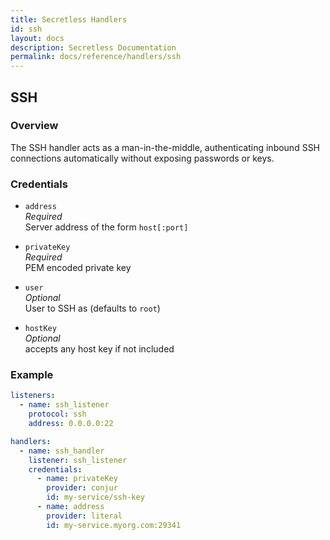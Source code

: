 ```yaml
---
title: Secretless Handlers
id: ssh
layout: docs
description: Secretless Documentation
permalink: docs/reference/handlers/ssh
---
```


## SSH
### Overview
The SSH handler acts as a man-in-the-middle, authenticating inbound SSH 
connections automatically without exposing passwords or keys.

### Credentials
- `address`  
_Required_  
Server address of the form `host[:port]`  

- `privateKey`  
_Required_  
PEM encoded private key  

- `user`  
_Optional_  
User to SSH as (defaults to `root`)  

- `hostKey`  
_Optional_  
accepts any host key if not included  

### Example
``` yaml
listeners:
  - name: ssh_listener
    protocol: ssh
    address: 0.0.0.0:22

handlers:
  - name: ssh_handler
    listener: ssh_listener
    credentials:
      - name: privateKey
        provider: conjur
        id: my-service/ssh-key
      - name: address
        provider: literal
        id: my-service.myorg.com:29341
```
